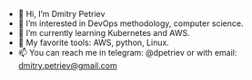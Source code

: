 - 👋 Hi, I’m Dmitry Petriev
- 👀 I’m interested in DevOps methodology, computer science.
- 🌱 I’m currently learning Kubernetes and AWS.
- 💞️ My favorite tools: AWS, python, Linux.
- 📫 You can reach me in telegram: @dpetriev or with email: dmitry.petriev@gmail.com

<!---
dpetriev/dpetriev is a ✨ special ✨ repository because its `README.md` (this file) appears on your GitHub profile.
You can click the Preview link to take a look at your changes.
--->
